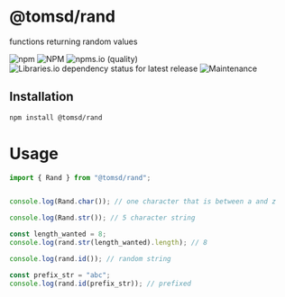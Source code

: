 # @tomsd/rand

functions returning random values

![npm](https://img.shields.io/npm/v/@tomsd/rand)
![NPM](https://img.shields.io/npm/l/@tomsd/rand)
![npms.io (quality)](https://img.shields.io/npms-io/quality-score/@tomsd/rand)
![Libraries.io dependency status for latest release](https://img.shields.io/librariesio/release/npm/@tomsd/rand)
![Maintenance](https://img.shields.io/maintenance/yes/2022)

## Installation
``` sh
npm install @tomsd/rand
```

# Usage

``` typescript
import { Rand } from "@tomsd/rand";
```

``` js

console.log(Rand.char()); // one character that is between a and z

console.log(Rand.str()); // 5 character string

const length_wanted = 8;
console.log(rand.str(length_wanted).length); // 8

console.log(rand.id()); // random string

const prefix_str = "abc";
console.log(rand.id(prefix_str)); // prefixed

```
